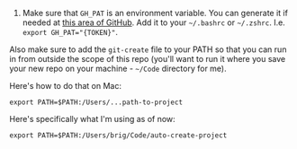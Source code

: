 1. Make sure that `GH_PAT` is an environment variable. You can generate it if needed at [this area of GitHub](https://github.com/settings/tokens). Add it to your `~/.bashrc` or `~/.zshrc`. I.e. `export GH_PAT="{TOKEN}"`.

Also make sure to add the `git-create` file to your PATH so that you can run in from outside the scope of this repo (you'll want to run it where you save your new repo on your machine - `~/Code` directory for me).

Here's how to do that on Mac:

```
export PATH=$PATH:/Users/...path-to-project
```

Here's specifically what I'm using as of now:

```
export PATH=$PATH:/Users/brig/Code/auto-create-project
```
